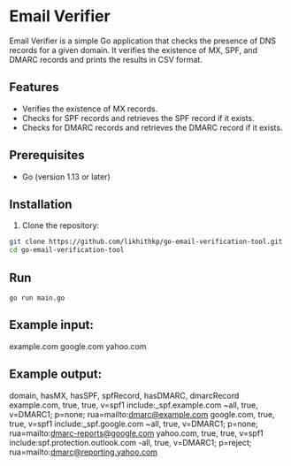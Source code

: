 # Email Verifier

Email Verifier is a simple Go application that checks the presence of DNS records for a given domain. It verifies the existence of MX, SPF, and DMARC records and prints the results in CSV format.

## Features

- Verifies the existence of MX records.
- Checks for SPF records and retrieves the SPF record if it exists.
- Checks for DMARC records and retrieves the DMARC record if it exists.

## Prerequisites

- Go (version 1.13 or later)

## Installation

1. Clone the repository:

```bash
git clone https://github.com/likhithkp/go-email-verification-tool.git
cd go-email-verification-tool
```

## Run

```go run main.go```

## Example input:
  example.com
  google.com
  yahoo.com

## Example output:
  domain, hasMX, hasSPF, spfRecord, hasDMARC, dmarcRecord
  example.com, true, true, v=spf1 include:_spf.example.com ~all, true, v=DMARC1; p=none; rua=mailto:dmarc@example.com
  google.com, true, true, v=spf1 include:_spf.google.com ~all, true, v=DMARC1; p=none; rua=mailto:dmarc-reports@google.com
  yahoo.com, true, true, v=spf1 include:spf.protection.outlook.com -all, true, v=DMARC1; p=reject; rua=mailto:dmarc@reporting.yahoo.com

